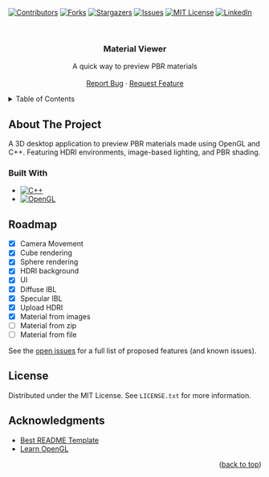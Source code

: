 <!-- Improved compatibility of back to top link: See: https://github.com/othneildrew/Best-README-Template/pull/73 -->
<a id="readme-top"></a>
<!--
*** Thanks for checking out the Best-README-Template. If you have a suggestion
*** that would make this better, please fork the repo and create a pull request
*** or simply open an issue with the tag "enhancement".
*** Don't forget to give the project a star!
*** Thanks again! Now go create something AMAZING! :D
-->



<!-- PROJECT SHIELDS -->
<!--
*** I'm using markdown "reference style" links for readability.
*** Reference links are enclosed in brackets [ ] instead of parentheses ( ).
*** See the bottom of this document for the declaration of the reference variables
*** for contributors-url, forks-url, etc. This is an optional, concise syntax you may use.
*** https://www.markdownguide.org/basic-syntax/#reference-style-links
-->
[![Contributors][contributors-shield]][contributors-url]
[![Forks][forks-shield]][forks-url]
[![Stargazers][stars-shield]][stars-url]
[![Issues][issues-shield]][issues-url]
[![MIT License][license-shield]][license-url]
[![LinkedIn][linkedin-shield]][linkedin-url]



<!-- PROJECT LOGO -->
<br />
<div align="center">


<h3 align="center">Material Viewer</h3>

  <p align="center">
    A quick way to preview PBR materials
    <br />
    <br />
    <a href="https://github.com/josephHelfenbein/material-viewer/issues/new?labels=bug&template=bug-report---.md">Report Bug</a>
    ·
    <a href="https://github.com/josephHelfenbein/material-viewer/issues/new?labels=enhancement&template=feature-request---.md">Request Feature</a>
  </p>
</div>



<!-- TABLE OF CONTENTS -->
<details>
  <summary>Table of Contents</summary>
  <ol>
    <li><a href="#about-the-project">About The Project</a></li>
    <li><a href="#roadmap">Roadmap</a></li>
    <li><a href="#license">License</a></li>
    <li><a href="#acknowledgments">Acknowledgments</a></li>
  </ol>
</details>



<!-- ABOUT THE PROJECT -->
## About The Project

A 3D desktop application to preview PBR materials made using OpenGL and C++. Featuring HDRI environments, image-based lighting, and PBR shading.


### Built With

* [![C++][C++]][c++-url]
* [![OpenGL][OpenGL]][OpenGL-url]



<!-- ROADMAP -->
## Roadmap

- [x] Camera Movement
- [x] Cube rendering
- [x] Sphere rendering
- [x] HDRI background
- [x] UI
- [x] Diffuse IBL
- [x] Specular IBL
- [x] Upload HDRI
- [x] Material from images
- [ ] Material from zip
- [ ] Material from file

See the [open issues](https://github.com/josephHelfenbein/material-viewer/issues) for a full list of proposed features (and known issues).


<!-- LICENSE -->
## License

Distributed under the MIT License. See `LICENSE.txt` for more information.


<!-- ACKNOWLEDGMENTS -->
## Acknowledgments

* [Best README Template](https://github.com/othneildrew/Best-README-Template)
* [Learn OpenGL](https://learnopengl.com/)


<p align="right">(<a href="#readme-top">back to top</a>)</p>



<!-- MARKDOWN LINKS & IMAGES -->
<!-- https://www.markdownguide.org/basic-syntax/#reference-style-links -->
[contributors-shield]: https://img.shields.io/github/contributors/josephHelfenbein/material-viewer.svg?style=for-the-badge
[contributors-url]: https://github.com/josephHelfenbein/material-viewer/graphs/contributors
[forks-shield]: https://img.shields.io/github/forks/josephHelfenbein/material-viewer.svg?style=for-the-badge
[forks-url]: https://github.com/josephHelfenbein/material-viewer/network/members
[stars-shield]: https://img.shields.io/github/stars/josephHelfenbein/material-viewer.svg?style=for-the-badge
[stars-url]: https://github.com/josephHelfenbein/material-viewer/stargazers
[issues-shield]: https://img.shields.io/github/issues/josephHelfenbein/material-viewer.svg?style=for-the-badge
[issues-url]: https://github.com/josephHelfenbein/material-viewer/issues
[license-shield]: https://img.shields.io/github/license/josephHelfenbein/material-viewer.svg?style=for-the-badge
[license-url]: https://github.com/josephHelfenbein/material-viewer/blob/master/LICENSE.txt
[linkedin-shield]: https://img.shields.io/badge/-LinkedIn-black.svg?style=for-the-badge&logo=linkedin&colorB=555
[linkedin-url]: https://linkedin.com/in/joseph-j-helfenbein
[product-screenshot]: images/screenshot.png
[Next.js]: https://img.shields.io/badge/next.js-000000?style=for-the-badge&logo=nextdotjs&logoColor=white
[Next-url]: https://nextjs.org/
[React.js]: https://img.shields.io/badge/React-20232A?style=for-the-badge&logo=react&logoColor=61DAFB
[React-url]: https://reactjs.org/
[Vue.js]: https://img.shields.io/badge/Vue.js-35495E?style=for-the-badge&logo=vuedotjs&logoColor=4FC08D
[Vue-url]: https://vuejs.org/
[Angular.io]: https://img.shields.io/badge/Angular-DD0031?style=for-the-badge&logo=angular&logoColor=white
[Angular-url]: https://angular.io/
[Svelte.dev]: https://img.shields.io/badge/Svelte-4A4A55?style=for-the-badge&logo=svelte&logoColor=FF3E00
[Svelte-url]: https://svelte.dev/
[Laravel.com]: https://img.shields.io/badge/Laravel-FF2D20?style=for-the-badge&logo=laravel&logoColor=white
[Laravel-url]: https://laravel.com
[Bootstrap.com]: https://img.shields.io/badge/Bootstrap-563D7C?style=for-the-badge&logo=bootstrap&logoColor=white
[Bootstrap-url]: https://getbootstrap.com
[JQuery.com]: ?style=for-the-badge&logo=jquery&logoColor=whitehttps://img.shields.io/badge/jQuery-0769AD
[JQuery-url]: https://jquery.com 
[C++]: https://img.shields.io/badge/c++-00599C?logo=cplusplus&style=for-the-badge&logoColor=white
[c++-url]: https://developer.oracle.com/languages/javascript.html
[OpenGL]: https://img.shields.io/badge/opengl-5586A4?logo=opengl&style=for-the-badge&logoColor=white
[OpenGL-url]: https://www.khronos.org/webgl/
